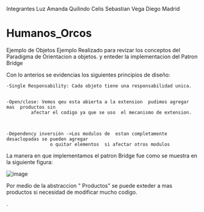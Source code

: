 Integrantes
Luz Amanda Quilindo Celis
Sebastian Vega
Diego Madrid


# Humanos_Orcos
Ejemplo de Objetos
Ejemplo Realizado para revizar los conceptos del Paradigma de Orientacion a objetos.
y enteder la implementacion del Patron Bridge

Con lo anterios se evidencias los siguientes principios de diseño:

	-Single Responsability: Cada objeto tiene una responsabilidad unica.
		

	-Open/close: Vemos qeu esta abierta a la extension  pudimos agregar mas  productos sin 
		     afectar el codigo ya que se uso  el mecanismo de extension.

	

	-Dependency inversión ->Los modulos de  estan completamente desaclopadas se pueden agregar
			        o quitar elementos  si afectar otros modulos
				
La manera en que implementamos el patron Bridge fue como se muestra en la siguiente figura: 
				
![image](https://user-images.githubusercontent.com/80139895/115155372-4ffb7800-a045-11eb-9ee7-a87f21b996aa.png)

Por medio de la abstraccion " Productos" se puede exteder a mas productos si necesidad  de modificar mucho codigo.





.
